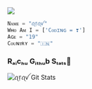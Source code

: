 <img src="https://komarev.com/ghpvc/?username=RaichuXD&label=Pʀᴏғɪʟᴇ%20Vɪᴇᴡs&color=blueviolet&style=flat-square" />

```python
Nᴀᴍᴇ = "ꪖ᥅ꪖꪜ"
Wʜᴏ Aᴍ I = ['Cᴏᴅɪɴɢ = ❣️']
Aɢᴇ = "19"
Cᴏᴜɴᴛʀʏ = "🇮🇳"
```

<h3 align="left"><b>Rₐᵢcₕᵤ Gᵢₜₕᵤb Sₜₐₜₛ🍾</b></h4>

![ꪖ᥅ꪖꪜ Git Stats](https://github-readme-stats.vercel.app/api?username=RaichuXD&include_all_commits=true&count_private=true&theme=highcontrast)

